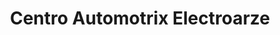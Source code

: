 ---
title: "Centro Automotrix Electroarze"
url: /santa-cruz-de-la-sierra/centro-automotrix-electroarze/
shop: piezas de automóviles
---